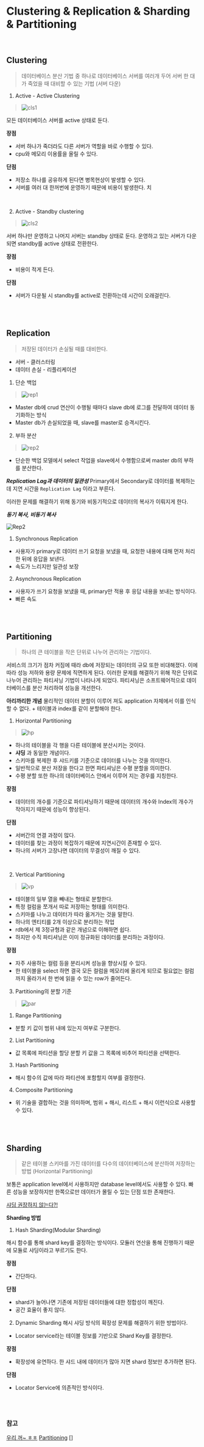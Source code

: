 # Clustering & Replication & Sharding & Partitioning

<br>

## Clustering
> 데이터베이스 분산 기법 중 하나로 데이터베이스 서버를 여러개 두어 서버 한 대가 죽었을 때 대비할 수 있는 기법 (서버 다운)

1. Active - Active Clustering

> ![cls1](img/clustering/cls1.png)

모든 데이터베이스 서버를 active 상태로 둔다.

__장점__
- 서버 하나가 죽더라도 다른 서버가 역할을 바로 수행할 수 있다.
- cpu와 메모리 이용률을 올릴 수 있다.

__단점__
- 저장소 하나를 공유하게 된다면 병목현상이 발생할 수 있다.
- 서버를 여러 대 한꺼번에 운영하기 때문에 비용이 발생한다.
치

<br>

2. Active - Standby clustering

> ![cls2](img/clustering/cls2.png)

서버 하나만 운영하고 나머지 서버는 standby 상태로 둔다.
운영하고 있는 서버가 다운되면 standby를 active 상태로 전환한다.

__장점__
- 비용이 적게 든다.

__단점__
- 서버가 다운될 시 standby를 active로 전환하는데 시간이 오래걸린다.

<br><br>

## Replication

> 저장된 데이터가 손실될 때를 대비한다.

- 서버 - 클러스터링
- 데이터 손실 - 리플리케이션

1. 단순 백업

> ![rep1](img/clustering/rep1.png)

- Master db에 crud 연산이 수행될 때마다 slave db에 로그를 전달하여 데이터 동기화하는 방식
- Master db가 손실되었을 때, slave를 master로 승격시킨다.

2. 부하 분산

> ![rep2](img/clustering/rep2.png)

- 단순한 백업 모델에서 select 작업을 slave에서 수행함으로써 master db의 부하를 분산한다.

___Replication Lag과 데이터의 일관성___
Primary에서 Secondary로 데이터를 복제하는데 지연 시간을 `Replication Lag` 이라고 부른다.

이러한 문제를 해결하기 위해 동기와 비동기적으로 데이터의 복사가 이뤄지게 한다.

___동기 복사, 비동기 복사___

![Rep2](../../CS/Database/img/ClusteringReplicationShardingPartitioning/Untitled9.png)

1. Synchronous Replication
- 사용자가 primary로 데이터 쓰기 요청을 보냈을 때, 요청한 내용에 대해 먼저 처리한 뒤에 응답을 보낸다.
- 속도가 느리지만 일관성 보장

2. Asynchronous Replication
- 사용자가 쓰기 요청을 보냈을 때, primary만 적용 후 응답 내용을 보내는 방식이다.
- 빠른 속도

<br><br>

## Partitioning
> 하나의 큰 테이블을 작은 단위로 나누어 관리하는 기법이다.

서비스의 크기가 점차 커짐에 때라 db에 저장되는 데이터의 규모 또한 비대해졌다. 이에 따라 성능 저하와 용량 문제에 직면하게 된다. 이러한 문제를 해결하기 위해 작은 단위로 나누어 관리하는 파티셔닝 기법이 나타나게 되었다. 파티셔닝은 소프트웨어적으로 데이터베이스를 분산 처리하여 성능을 개선한다.

__아리까리한 개념__
물리적인 데이터 분할이 이루어 져도 application 자체에서 이를 인식 할 수 없다. + 테이블과 index를 같이 분할해야 한다.

1. Horizontal Partitioning

> ![hp](img/clustering/hp.png)
- 하나의 테이블을 각 행을 다른 테이블에 분산시키는 것이다.
- __샤딩__ 과 동일한 개념이다.
- 스키마를 복제한 후 샤드키를 기준으로 데이터를 나누는 것을 의미한다.
- 일반적으로 분산 저장을 한다고 한면 파티셔닝은 수평 분할을 의미한다.
- 수평 분할 또한 하나의 데이터베이스 안에서 이루어 지는 경우를 지칭한다.

__장점__
- 데이터의 개수를 기준으로 파티셔닝하기 때문에 데이터의 개수와 Index의 개수가 작아지기 때문에 성능이 향상된다.

__단점__
- 서버간의 연결 과정이 많다.
- 데이터를 찾는 과정이 복잡하기 때문에 지연시간이 존재할 수 있다.
- 하나의 서버가 고장나면 데이터의 무결성이 깨질 수 있다.

<br>

2. Vertical Partitioning

> ![vp](img/clustering/vp.png)

- 테이블의 일부 열을 빼내는 형태로 분할한다.
- 특정 컬럼을 쪼개서 따로 저장하는 형태를 의미한다.
- 스키마를 나누고 데이터가 따라 옮겨가는 것을 말한다.
- 하나의 엔티티를 2개 이상으로 분리하는 작업
- rdb에서 제 3정규형과 같은 개념으로 이해하면 쉽다.
- 하지만 수직 파티셔닝은 이미 정규화된 데이터를 분리하는 과정이다.

__장점__
- 자주 사용하는 컬럼 등을 분리시켜 성능을 향상시킬 수 있다.
- 한 테이블을 select 하면 결국 모든 컬럼을 메모리에 올리게 되므로 필요없는 컬럼까지 올라가서 한 번에 읽을 수 있는 row가 줄어든다.

3. Partitioning의 분할 기준

> ![par](img/clustering/partitioning.png)

1. Range Partitioning
- 분할 키 값이 범위 내에 있는지 여부로 구분한다.

2. List Partitioning
- 값 목록에 파티션을 할당 분할 키 값을 그 목록에 비추어 파티션을 선택한다.

3. Hash Partitioning
- 해시 함수의 값에 따라 파티션에 포함할지 여부를 결정한다.

4. Composite Partitioning
- 위 기술을 결합하는 것을 의미하며, 범위 + 해시, 리스트 + 해시 이런식으로 사용할 수 있다.

<br><br>

## Sharding
> 같은 테이블 스키마를 가진 데이터를 다수의 데이터베이스에 분산하여 저장하는 방법 (Horizontal Partitioning)

보통은 application level에서 사용하지만 database level에서도 사용할 수 있다. 
빠른 성능을 보장하지만 한쪽으로만 데이터가 몰릴 수 있는 단점 또한 존재한다.

[샤딩 권장하지 않는다?!](https://www.itworld.co.kr/news/200134)

__Sharding 방법__
1. Hash Sharding(Modular Sharding)

해시 함수를 통해 shard key를 결정하는 방식이다. 모듈러 연산을 통해 진행하기 때문에 모듈로 샤딩이라고 부르기도 한다.

__장점__
- 간단하다.

__단점__
- shard가 늘어나면 기존에 저장된 데이터들에 대한 정합성이 깨진다.
- 공간 효율이 좋지 않다.

2. Dynamic Sharding
해시 샤딩 방식의 확장성 문제를 해결하기 위한 방법이다.
- Locator service라는 테이블 정보를 기반으로 Shard Key를 결정한다.

__장점__
- 확장성에 유연하다. 한 샤드 내에 데이터가 많아 지면 shard 정보만 추가하면 된다.

__단점__
- Locator Service에 의존적인 방식이다.

<br><br>

### 참고
[우리 꺼~ ㅎㅎ](CS/)
[Partitioning](https://gmlwjd9405.github.io/2018/09/24/db-partitioning.html)
[]